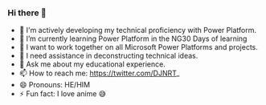 ### Hi there 👋


- 🔭 I'm actively developing my technical proficiency with Power Platform.
- 🌱 I’m currently learning Power Platform in the NG30 Days of learning
- 👯 I want to work together on all Microsoft Power Platforms and projects.
- 🤔 I need assistance in deconstructing technical ideas.
- 💬 Ask me about my educational experience.
- 📫 How to reach me: https://twitter.com/DJNRT_
- 😄 Pronouns: HE/HIM
- ⚡ Fun fact: I love anime 😅
